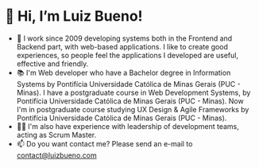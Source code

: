 # 👋 Hi, I’m Luiz Bueno! 

- 💼 I work since 2009 developing systems both in the Frontend and Backend part, with web-based applications. I like to create good experiences, so people feel the applications I developed are useful, effective and friendly.
- 📚 I'm Web developer who have a Bachelor degree in Information Systems by Pontifícia Universidade Católica de Minas Gerais (PUC - Minas). I have a postgraduate course in Web Development Systems, by Pontifícia Universidade Católica de Minas Gerais (PUC - Minas). Now I'm in postgraduate course studying UX Design & Agile Frameworks by Pontifícia Universidade Católica de Minas Gerais (PUC - Minas).
- 👨‍💻 I'm also have experience with leadership of development teams, acting as Scrum Master.
- 📫 Do you want contact me? Please send an e-mail to contact@luizbueno.com
